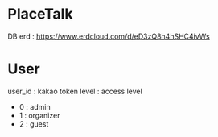 # PlaceTalk
DB erd : https://www.erdcloud.com/d/eD3zQ8h4hSHC4ivWs

# User
user_id : kakao token
level   : access level
- 0 : admin
- 1 : organizer
- 2 : guest

